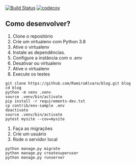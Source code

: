 [![Build Status](https://travis-ci.org/RamiroAlvaro/blog.svg?branch=master)](https://travis-ci.org/RamiroAlvaro/blog)
[![codecov](https://codecov.io/gh/RamiroAlvaro/blog/branch/master/graph/badge.svg)](https://codecov.io/gh/RamiroAlvaro/blog)


## Como desenvolver?

1. Clone o repositório
2. Crie um virtualenv com Python 3.8
3. Ative o virtualenv
4. Instale as dependências.
5. Configure a instância com o .env
6. Desativar ou virtualenv
7. Ative o virtualenv
8. Execute os testes

```console
git clone https://github.com/RamiroAlvaro/blog.git blog
cd blog
python -m venv .venv
source .venv/bin/activate
pip install -r requirements-dev.txt
cp contrib/env-sample .env
deactivate
source .venv/bin/activate
pytest mysite --cov=mysite
```

1. Faça as migrações
2. Crie um usuário
3. Rode o servidor local

```console
python manage.py migrate
python manage.py createsuperuser
python manage.py runserver
```